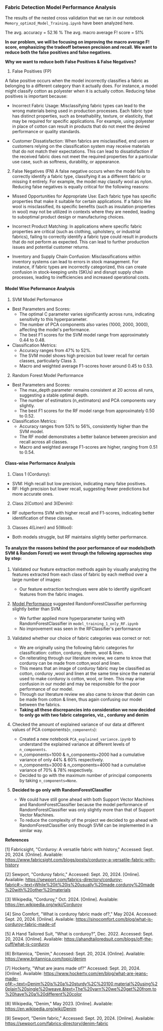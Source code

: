 ### Fabric Detection Model Performance Analysis

The results of the nested cross validation that we ran in our notebook `Memory_optimzd_Model_Training.ipynb` have been analyzed here.

The avg. accuracy  = 52.16 %
The avg. macro average F! score = 51%

**In our problem, we will be focusing on improving the macro average F! score,  emphasizing the tradeoff between precision and recall. We want to reduce both the false positives and false negatives.**

**Why we want to reduce both False Positives & False Negatives?**
1. False Positives (FP) 

A false positive occurs when the model incorrectly classifies a fabric as belonging to a different category than it actually does. For instance, a model might classify cotton as polyester when it is actually cotton. Reducing false positives is important because:

  - Incorrect Fabric Usage: Misclassifying fabric types can lead to the wrong materials being used in production processes. Each fabric type has distinct properties, such as breathability, texture, or elasticity, that may be required for specific applications. For example, using polyester in place of cotton can result in products that do not meet the desired performance or quality standards.

  - Customer Dissatisfaction: When fabrics are misclassified, end users or customers relying on the classification system may receive materials that do not match their expectations. This can lead to dissatisfaction if the received fabric does not meet the required properties for a particular use case, such as softness, durability, or appearance.


2. False Negatives (FN)
A false negative occurs when the model fails to correctly identify a fabric type, classifying it as a different fabric or missing it entirely. For example, the model may classify wool as nylon. Reducing false negatives is equally critical for the following reasons:

  - Missed Opportunities for Appropriate Use: Each fabric type has specific properties that make it suitable for certain applications. If a fabric like wool is misclassified, its specific benefits (such as insulation properties in wool) may not be utilized in contexts where they are needed, leading to suboptimal product design or manufacturing choices.

  - Incorrect Product Matching: In applications where specific fabric properties are critical (such as clothing, upholstery, or industrial fabrics), failing to correctly identify a fabric type could result in products that do not perform as expected. This can lead to further production issues and potential customer returns.

  - Inventory and Supply Chain Confusion: Misclassifications within inventory systems can lead to errors in stock management. For instance, if fabric types are incorrectly categorized, this can create confusion in stock-keeping units (SKUs) and disrupt supply chain processes, leading to inefficiencies and increased operational costs.


#### Model Wise Peformance Analysis
1. SVM Model Performance
- Best Parameters and Scores:
  - The optimal C parameter varies significantly across runs, indicating sensitivity to this hyperparameter.
  - The number of PCA components also varies (1000, 2000, 3000), affecting the model's performance.
  - The best F1 scores for the SVM model range from approximately 0.44 to 0.48.
- Classification Metrics:
  - Accuracy ranges from 47% to 52%.
  - The SVM model shows high precision but lower recall for certain classes, particularly Class 3.
  - Macro and weighted average F1-scores hover around 0.45 to 0.53.

2. Random Forest Model Performance
- Best Parameters and Scores:
  - The max_depth parameter remains consistent at 20 across all runs, suggesting a stable optimal depth.
  - The number of estimators (n_estimators) and PCA components vary slightly.
  - The best F1 scores for the RF model range from approximately 0.50 to 0.52.
- Classification Metrics:
  - Accuracy ranges from 53% to 56%, consistently higher than the SVM model.
  - The RF model demonstrates a better balance between precision and recall across all classes.
  - Macro and weighted average F1-scores are higher, ranging from 0.51 to 0.54.


#### Class-wise Performance Analysis
1. Class 1 (Corduroy):
- SVM: High recall but low precision, indicating many false positives.
- RF: High precision but lower recall, suggesting fewer predictions but more accurate ones.

2. Class 2(Cotton) and 3(Denim):
- RF outperforms SVM with higher recall and F1-scores, indicating better identification of these classes.

3. Classes 4(Linen) and 5(Wool):
- Both models struggle, but RF maintains slightly better performance.




#### To analyze the **reasons** behind the poor performance of our models(both SVM & Random Forest) we went through the following approaches step by step:
1. Validated our feature extraction methods again by visually analyzing the features extracted from each class of fabric by each method over a large number of images:
    - Our feature extraction technqiues were able to identify significant features from the fabric images.

2. [Model Performance](https://github.com/Parthsarthi-lab/Fabric_Detection/blob/colab_notebooks_branch/MODEL_PERFORMANCE.md)
 suggested RandomForestClassifier performing slightly better than SVM.
   - We further applied more hyperparameter tuning with RandomForestClassifier in `model_training_1_only_RF.ipynb`
   - No improvement was seen in the RFClassifier's performance
     
3. Validated whether our choice of fabric categories was correct or not:
   - We are originally using the following fabric categories for classification: cotton, corduroy, denim, wool & linen.
   - On reiterating through our literature review, we came to know that corduroy can be made from  cotton,wool and linen.
   - This means that an image of corduroy fabric may be classified as cotton, corduroy ,wool and linen at the same time since the material used to make corduroy is cotton, wool, or linen. This may arise confusion in our model and may be responsible for the poor performance of our model.
   - Through our literature review we also came to know that denim can be made from cotton & linen, thus again confusing our model between the fabrics.
   - **Taking all these discrepancies into consideration we now decided to only go with two fabric categories, viz., corduroy and denim**
  
4. Checked the amount of explained variance of our data at different values of PCA components(`n_components`):
   - Created a new notebook `PCA_explained_variance.ipynb` to understand the explained variance at different levels of `n_components`.
   - n_components=1000 & n_components=2000 had a cumulative variance of only 44% & 60% respectively.
   - n_components=3000 & n_components=4000 had a cumulative variance of 70% & 78% respectively.
   - Decided to go with the maximum number of principal components by taking `n_components=None`.

5. **Decided to go only with RandomForestClassifier**
     - We could have still gone ahead with both Support Vector Machines  and RandomForestClassifier because the model performance of RandomForestClassifier was only slightly
       more than that of Support Vector Machines.
     - To reduce the complexity of the project we decided to go ahead with RandomForestClassifier only though SVM can be implemented in a similar way.


**References**

[1] Fabricsight, "Corduroy: A versatile fabric with history," Accessed: Sept. 20, 2024. [Online]. Available: https://www.fabricsight.com/blogs/posts/corduroy-a-versatile-fabric-with-history

[2] Sewport, "Corduroy fabric," Accessed: Sept. 20, 2024. [Online]. Available: https://sewport.com/fabrics-directory/corduroy-fabric#:~:text=While%20it%20is%20usually%20made,corduroy%20made%20with%20other%20materials

[3] Wikipedia, "Corduroy," Oct. 2024. [Online]. Available: https://en.wikipedia.org/wiki/Corduroy

[4] Sino Comfort, "What is corduroy fabric made of?," May 2024. Accessed: Sept. 20, 2024. [Online]. Available: https://sinocomfort.com/blog/what-is-corduroy-fabric-made-of

[5] A Hand Tailored Suit, "What is corduroy?", Dec. 2022. Accessed: Sept. 20, 2024. [Online]. Available: https://ahandtailoredsuit.com/blogs/off-the-cuff/what-is-corduroy

[6] Britannica, "Denim," Accessed: Sept. 20, 2024. [Online]. Available: https://www.britannica.com/topic/denim

[7] Hockerty, "What are jeans made of?" Accessed: Sept. 20, 2024. [Online]. Available: https://www.hockerty.com/en/blog/what-are-jeans-made-of#:~:text=Denim%20is%20a%20sturdy%2C%20100,material%20using%20plain%20single%20weave.&text=The%20yarn%20we%20get%20from,to%20have%20a%20different%20color

[8] Wikipedia, "Denim," May 2023. [Online]. Available: https://en.wikipedia.org/wiki/Denim

[9] Sewport, "Denim fabric," Accessed: Sept. 20, 2024. [Online]. Available: https://sewport.com/fabrics-directory/denim-fabric
